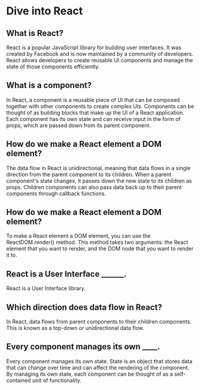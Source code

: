 # Dive into React

## What is React?
React is a popular JavaScript library for building user interfaces. It was created by Facebook and is now maintained by a community of developers. React allows developers to create reusable UI components and manage the state of those components efficiently.

## What is a component?
In React, a component is a reusable piece of UI that can be composed together with other components to create complex UIs. Components can be thought of as building blocks that make up the UI of a React application. Each component has its own state and can receive input in the form of props, which are passed down from its parent component.

## How do we make a React element a DOM element?
The data flow in React is unidirectional, meaning that data flows in a single direction from the parent component to its children. When a parent component's state changes, it passes down the new state to its children as props. Children components can also pass data back up to their parent components through callback functions.

## How do we make a React element a DOM element?
To make a React element a DOM element, you can use the ReactDOM.render() method. This method takes two arguments: the React element that you want to render, and the DOM node that you want to render it to.

## React is a User Interface ______.
React is a User Interface library.

## Which direction does data flow in React?
In React, data flows from parent components to their children components. This is known as a top-down or unidirectional data flow.

## Every component manages its own ____.
Every component manages its own state. State is an object that stores data that can change over time and can affect the rendering of the component. By managing its own state, each component can be thought of as a self-contained unit of functionality.
